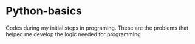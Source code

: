 # Python-basics
Codes during my initial steps in programing.
These are the problems that helped me develop the logic needed for programming
